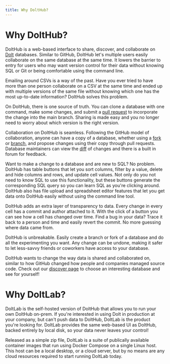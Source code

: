 ```yaml
---
title: Why DoltHub?
---
```


# Why DoltHub?

DoltHub is a web-based interface to share, discover, and collaborate on [Dolt](./dolt.md) databases. Similar to GitHub, DoltHub let's multiple users easily collaborate on the same database at the same time. It lowers the barrier to entry for users who may want version control for their data without knowing SQL or Git or being comfortable using the command line.

Emailing around CSVs is a way of the past. Have you ever tried to have more than one person collaborate on a CSV at the same time and ended up with multiple versions of the same file without knowing which one has the most up-to-date information? DoltHub solves this problem.

On DoltHub, there is one source of truth. You can clone a database with one command, make some changes, and submit a [pull request](./dolthub/prs.md) to incorporate the change into the main branch. Sharing is made easy and you no longer need to worry about which version is the right version.

Collaboration on DoltHub is seamless. Following the GitHub model of collaboration, anyone can have a copy of a database, whether using a [fork](./dolthub/forks.md) or [branch](./dolt/git/branch.md), and propose changes using their copy through pull requests. Database maintainers can view the [diff](./dolt/git/diff.md) of changes and there is a built in forum for feedback.

Want to make a change to a database and are new to SQL? No problem. DoltHub has table buttons that let you sort columns, filter by a value, delete and hide columns and rows, and update cell values. Not only do you not need to know SQL to use this functionality, but these buttons generate the corresponding SQL query so you can learn SQL as you're clicking around. DoltHub also has file upload and spreadsheet editor features that let you get data onto DoltHub easily without using the command line tool.

DoltHub adds an extra layer of transparency to data. Every change in every cell has a commit and author attached to it. With the click of a button you can see how a cell has changed over time. Find a bug in your data? Trace it back to a person and time and easily revert the commit. No more guessing where data came from.

DoltHub is unbreakable. Easily create a branch or fork of a database and do all the experimenting you want. Any change can be undone, making it safer to let less-savvy friends or coworkers have access to your database.

DoltHub wants to change the way data is shared and collaborated on, similar to how GitHub changed how people and companies managed source code. Check out our [discover page](https://www.dolthub.com/discover) to choose an interesting database and see for yourself!

# Why DoltLab?

DoltLab is the self-hosted version of DoltHub that allows you to run your own DoltHub on-prem. If you're interested in using Dolt in production at your company, but can't push data to DoltHub, DoltLab is the product you're looking for. DoltLab provides the same web-based UI as DoltHub, backed entirely by local disk, so your data never leaves your control!

Released as a simple zip file, DoltLab is a suite of publically available container images that run using Docker Compose on a single Linux host. This host can be a local desktop, or a cloud server, but by no means are any cloud resources required to start running DoltLab today.
